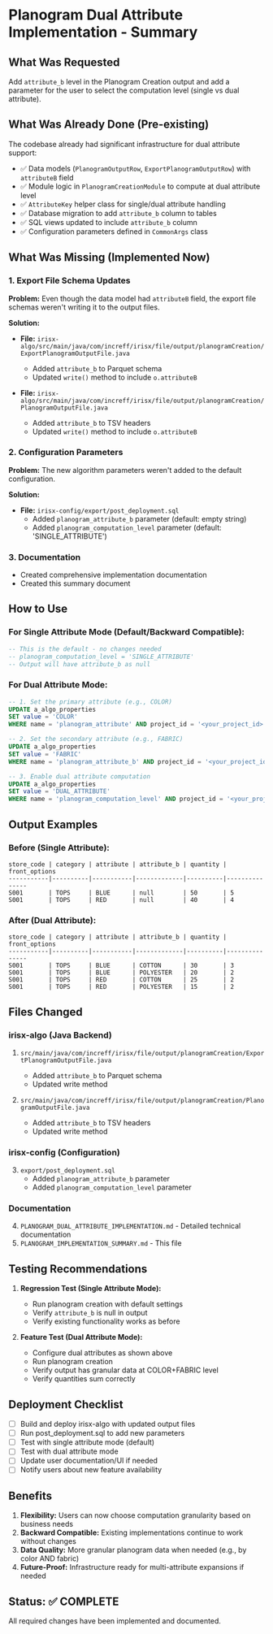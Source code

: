 # Planogram Dual Attribute Implementation - Summary

## What Was Requested
Add `attribute_b` level in the Planogram Creation output and add a parameter for the user to select the computation level (single vs dual attribute).

## What Was Already Done (Pre-existing)
The codebase already had significant infrastructure for dual attribute support:
- ✅ Data models (`PlanogramOutputRow`, `ExportPlanogramOutputRow`) with `attributeB` field
- ✅ Module logic in `PlanogramCreationModule` to compute at dual attribute level
- ✅ `AttributeKey` helper class for single/dual attribute handling
- ✅ Database migration to add `attribute_b` column to tables
- ✅ SQL views updated to include `attribute_b` column
- ✅ Configuration parameters defined in `CommonArgs` class

## What Was Missing (Implemented Now)

### 1. Export File Schema Updates
**Problem:** Even though the data model had `attributeB` field, the export file schemas weren't writing it to the output files.

**Solution:**
- **File:** `irisx-algo/src/main/java/com/increff/irisx/file/output/planogramCreation/ExportPlanogramOutputFile.java`
  - Added `attribute_b` to Parquet schema
  - Updated `write()` method to include `o.attributeB`

- **File:** `irisx-algo/src/main/java/com/increff/irisx/file/output/planogramCreation/PlanogramOutputFile.java`
  - Added `attribute_b` to TSV headers
  - Updated `write()` method to include `o.attributeB`

### 2. Configuration Parameters
**Problem:** The new algorithm parameters weren't added to the default configuration.

**Solution:**
- **File:** `irisx-config/export/post_deployment.sql`
  - Added `planogram_attribute_b` parameter (default: empty string)
  - Added `planogram_computation_level` parameter (default: 'SINGLE_ATTRIBUTE')

### 3. Documentation
- Created comprehensive implementation documentation
- Created this summary document

## How to Use

### For Single Attribute Mode (Default/Backward Compatible):
```sql
-- This is the default - no changes needed
-- planogram_computation_level = 'SINGLE_ATTRIBUTE'
-- Output will have attribute_b as null
```

### For Dual Attribute Mode:
```sql
-- 1. Set the primary attribute (e.g., COLOR)
UPDATE a_algo_properties 
SET value = 'COLOR' 
WHERE name = 'planogram_attribute' AND project_id = '<your_project_id>';

-- 2. Set the secondary attribute (e.g., FABRIC)
UPDATE a_algo_properties 
SET value = 'FABRIC' 
WHERE name = 'planogram_attribute_b' AND project_id = '<your_project_id>';

-- 3. Enable dual attribute computation
UPDATE a_algo_properties 
SET value = 'DUAL_ATTRIBUTE' 
WHERE name = 'planogram_computation_level' AND project_id = '<your_project_id>';
```

## Output Examples

### Before (Single Attribute):
```
store_code | category | attribute | attribute_b | quantity | front_options
-----------|----------|-----------|-------------|----------|---------------
S001       | TOPS     | BLUE      | null        | 50       | 5
S001       | TOPS     | RED       | null        | 40       | 4
```

### After (Dual Attribute):
```
store_code | category | attribute | attribute_b | quantity | front_options
-----------|----------|-----------|-------------|----------|---------------
S001       | TOPS     | BLUE      | COTTON      | 30       | 3
S001       | TOPS     | BLUE      | POLYESTER   | 20       | 2
S001       | TOPS     | RED       | COTTON      | 25       | 2
S001       | TOPS     | RED       | POLYESTER   | 15       | 2
```

## Files Changed

### irisx-algo (Java Backend)
1. `src/main/java/com/increff/irisx/file/output/planogramCreation/ExportPlanogramOutputFile.java`
   - Added `attribute_b` to Parquet schema
   - Updated write method

2. `src/main/java/com/increff/irisx/file/output/planogramCreation/PlanogramOutputFile.java`
   - Added `attribute_b` to TSV headers
   - Updated write method

### irisx-config (Configuration)
3. `export/post_deployment.sql`
   - Added `planogram_attribute_b` parameter
   - Added `planogram_computation_level` parameter

### Documentation
4. `PLANOGRAM_DUAL_ATTRIBUTE_IMPLEMENTATION.md` - Detailed technical documentation
5. `PLANOGRAM_IMPLEMENTATION_SUMMARY.md` - This file

## Testing Recommendations

1. **Regression Test (Single Attribute Mode):**
   - Run planogram creation with default settings
   - Verify `attribute_b` is null in output
   - Verify existing functionality works as before

2. **Feature Test (Dual Attribute Mode):**
   - Configure dual attributes as shown above
   - Run planogram creation
   - Verify output has granular data at COLOR+FABRIC level
   - Verify quantities sum correctly

## Deployment Checklist

- [ ] Build and deploy irisx-algo with updated output files
- [ ] Run post_deployment.sql to add new parameters
- [ ] Test with single attribute mode (default)
- [ ] Test with dual attribute mode
- [ ] Update user documentation/UI if needed
- [ ] Notify users about new feature availability

## Benefits

1. **Flexibility:** Users can now choose computation granularity based on business needs
2. **Backward Compatible:** Existing implementations continue to work without changes
3. **Data Quality:** More granular planogram data when needed (e.g., by color AND fabric)
4. **Future-Proof:** Infrastructure ready for multi-attribute expansions if needed

## Status: ✅ COMPLETE

All required changes have been implemented and documented.

